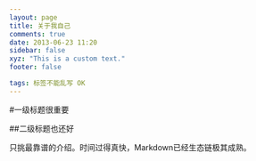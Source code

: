 ```yaml
---
layout: page
title: 关于我自己
comments: true
date: 2013-06-23 11:20
sidebar: false
xyz: "This is a custom text."
footer: false

tags: 标签不能乱写 OK
---
```


#一级标题很重要

##二级标题也还好


只挑最靠谱的介绍。时间过得真快，Markdown已经生态链极其成熟。